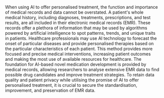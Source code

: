 When using AI to offer personalised treatment, the function and importance of medical records and data cannot be overstated. A patient's whole medical history, including diagnoses, treatments, prescriptions, and test results, are all included in their electronic medical records (EMR). These records offer a plethora of information that may be used by algorithms powered by artificial intelligence to spot patterns, trends, and unique traits in patients. Healthcare professionals may use AI technology to forecast the onset of particular diseases and provide personalised therapies based on the particular characteristics of each patient. This method provides more focused and precise medical interventions, increasing patient outcomes and making the most use of available resources for healthcare. The foundation for AI-based novel medication development is provided by medical records, allowing researchers to analyse extensive EMR data to find possible drug candidates and improve treatment strategies. To retain data quality and patient privacy while utilising the promise of AI to offer personalised treatment, it is crucial to secure the standardisation, improvement, and preservation of EMR data.